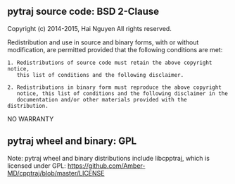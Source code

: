 pytraj source code: BSD 2-Clause
--------------------------------

Copyright (c) 2014-2015, Hai Nguyen
All rights reserved.

Redistribution and use in source and binary forms, with or without modification,
are permitted provided that the following conditions are met:

    1. Redistributions of source code must retain the above copyright notice, 
       this list of conditions and the following disclaimer.
    
    2. Redistributions in binary form must reproduce the above copyright 
       notice, this list of conditions and the following disclaimer in the
       documentation and/or other materials provided with the distribution.

NO WARRANTY

                                                                                                                                                    
pytraj wheel and binary: GPL
----------------------------

Note: pytraj wheel and binary distributions include libcpptraj, which is
licensed under GPL: https://github.com/Amber-MD/cpptraj/blob/master/LICENSE
